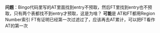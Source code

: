 **问题**：Bingo代码里写的AT里面找到entry不预取，然后FT里找到entry也不预取，只有两个表都找不到entry才预取，这是为啥？
**可能**是 AT和FT都用Region Number索引 FT有证明已经第一次过滤过了，应该再去AT累计，可以把FT看作AT的第一次